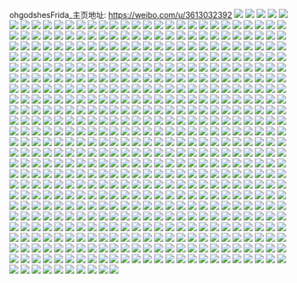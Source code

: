 ohgodshesFrida_主页地址: https://weibo.com/u/3613032392 
![](https://wx4.sinaimg.cn/mw2000/d75a7fc8ly1h9fbev07iuj20u0190wne.jpg) 
![](https://wx4.sinaimg.cn/mw2000/d75a7fc8ly1h9fbf0kpljj20u0190tg6.jpg) 
![](https://wx4.sinaimg.cn/mw2000/d75a7fc8ly1h9fbelgyl8j20u01907is.jpg) 
![](https://wx4.sinaimg.cn/mw2000/d75a7fc8ly1h91jg05t5dj24tc37kkjo.jpg) 
![](https://wx4.sinaimg.cn/mw2000/d75a7fc8ly1h90k01thsoj20u011kadz.jpg) 
![](https://wx4.sinaimg.cn/mw2000/d75a7fc8ly1h90k01ew4rj20u01900xj.jpg) 
![](https://wx4.sinaimg.cn/mw2000/d75a7fc8ly1h90k02nu9fj20u019078f.jpg) 
![](https://wx4.sinaimg.cn/mw2000/d75a7fc8ly1h90k02bcv0j20u011i42l.jpg) 
![](https://wx4.sinaimg.cn/mw2000/d75a7fc8ly1h8urvqryywj20wi1frgqr.jpg) 
![](https://wx4.sinaimg.cn/mw2000/d75a7fc8ly1h8uroebgspj20wi1lsn0o.jpg) 
![](https://wx4.sinaimg.cn/mw2000/d75a7fc8ly1h8urofkt6gj20wi1ycguv.jpg) 
![](https://wx4.sinaimg.cn/mw2000/d75a7fc8ly1h6275mmrvij22vp4bj4qx.jpg) 
![](https://wx4.sinaimg.cn/mw2000/d75a7fc8ly1h6275jiylhj21401e0dmv.jpg) 
![](https://wx4.sinaimg.cn/mw2000/d75a7fc8ly1h6277gb72hj22yo4g04qq.jpg) 
![](https://wx4.sinaimg.cn/mw2000/d75a7fc8ly1h6275jum9ij21401e0ws4.jpg) 
![](https://wx4.sinaimg.cn/mw2000/d75a7fc8ly1h6275ncbrsj21401e04bx.jpg) 
![](https://wx4.sinaimg.cn/mw2000/d75a7fc8ly1h6279vk2z7j22oy41f4qy.jpg) 
![](https://wx4.sinaimg.cn/mw2000/d75a7fc8ly1h626xbzb8uj22c0340kjq.jpg) 
![](https://wx4.sinaimg.cn/mw2000/d75a7fc8ly1h626x6cg2wj22402tc1kz.jpg) 
![](https://wx4.sinaimg.cn/mw2000/d75a7fc8ly1h626xe420mj20zg1bawho.jpg) 
![](https://wx4.sinaimg.cn/mw2000/d75a7fc8ly1h62720h1lhj22c0340u10.jpg) 
![](https://wx4.sinaimg.cn/mw2000/d75a7fc8ly1h6271xt5qcj22dc35s7wj.jpg) 
![](https://wx4.sinaimg.cn/mw2000/d75a7fc8ly1h6272blux4j2140140jyl.jpg) 
![](https://wx4.sinaimg.cn/mw2000/d75a7fc8ly1h625c8ojzcj20uz20an16.jpg) 
![](https://wx4.sinaimg.cn/mw2000/d75a7fc8ly1h625c9m5hbj20wi1ycb0s.jpg) 
![](https://wx4.sinaimg.cn/mw2000/d75a7fc8ly1h3lthhpi8ej20u0190q6s.jpg) 
![](https://wx4.sinaimg.cn/mw2000/d75a7fc8ly1h34rou4wz5j20l30bzju9.jpg) 
![](https://wx4.sinaimg.cn/mw2000/d75a7fc8ly1h3169slvwdj20u00jwgp1.jpg) 
![](https://wx4.sinaimg.cn/mw2000/d75a7fc8ly1h315zhsg5bj20u01hc4cc.jpg) 
![](https://wx4.sinaimg.cn/mw2000/d75a7fc8ly1h3162vrtkyj20u00rj7gt.jpg) 
![](https://wx4.sinaimg.cn/mw2000/d75a7fc8ly1h31626aqm3j20wi1yc1kx.jpg) 
![](https://wx4.sinaimg.cn/mw2000/d75a7fc8ly1h2zun30wpjj20sz0kw793.jpg) 
![](https://wx4.sinaimg.cn/mw2000/d75a7fc8ly1h2z1fbyai6j21o0190n71.jpg) 
![](https://wx4.sinaimg.cn/mw2000/d75a7fc8ly1h2z1fc5pp0j21o0190qcx.jpg) 
![](https://wx4.sinaimg.cn/mw2000/d75a7fc8ly1h2z1fce2hyj21o0190tf4.jpg) 
![](https://wx4.sinaimg.cn/mw2000/d75a7fc8ly1h2z1fckqarj21o0190n3m.jpg) 
![](https://wx4.sinaimg.cn/mw2000/d75a7fc8ly1h2z1fa0n2wj21o0190gs7.jpg) 
![](https://wx4.sinaimg.cn/mw2000/d75a7fc8ly1h2z1fcrh5dj21o01907ay.jpg) 
![](https://wx4.sinaimg.cn/mw2000/d75a7fc8ly1h2z17ep0nkj21o0190jyd.jpg) 
![](https://wx4.sinaimg.cn/mw2000/d75a7fc8ly1h2z17f0fdjj21o0190agp.jpg) 
![](https://wx4.sinaimg.cn/mw2000/d75a7fc8ly1h2z17f7ey1j21o0190wli.jpg) 
![](https://wx4.sinaimg.cn/mw2000/d75a7fc8ly1h2z17fhaffj21o0190grr.jpg) 
![](https://wx4.sinaimg.cn/mw2000/d75a7fc8ly1h2z17fqv23j21o0190jvr.jpg) 
![](https://wx4.sinaimg.cn/mw2000/d75a7fc8ly1h2z17efzy0j21o0190jwx.jpg) 
![](https://wx4.sinaimg.cn/mw2000/d75a7fc8ly1h2z17fylb8j21o0190tf9.jpg) 
![](https://wx4.sinaimg.cn/mw2000/d75a7fc8ly1h2z17g66nwj21o0190wiy.jpg) 
![](https://wx4.sinaimg.cn/mw2000/d75a7fc8ly1h2z17gdb2nj21o0190n42.jpg) 
![](https://wx4.sinaimg.cn/mw2000/d75a7fc8ly1h2z17goalbj21o0190jyp.jpg) 
![](https://wx4.sinaimg.cn/mw2000/d75a7fc8ly1h2z17gz2tzj21o019044s.jpg) 
![](https://wx4.sinaimg.cn/mw2000/d75a7fc8ly1h2z17he2xxj21o0190q8w.jpg) 
![](https://wx4.sinaimg.cn/mw2000/d75a7fc8ly1h2z17hninfj21o0190n3t.jpg) 
![](https://wx4.sinaimg.cn/mw2000/d75a7fc8ly1h2z17hv2krj21o0190qa1.jpg) 
![](https://wx4.sinaimg.cn/mw2000/d75a7fc8ly1h2z17i378aj21o01907bj.jpg) 
![](https://wx4.sinaimg.cn/mw2000/d75a7fc8ly1h2z17iacjvj21o0190q81.jpg) 
![](https://wx4.sinaimg.cn/mw2000/d75a7fc8ly1h2z17ihtqzj21o0190ted.jpg) 
![](https://wx4.sinaimg.cn/mw2000/d75a7fc8ly1h2z18fgg8pj21o0190dk2.jpg) 
![](https://wx4.sinaimg.cn/mw2000/d75a7fc8ly1h2xw3yhgucj21o02jy1ky.jpg) 
![](https://wx4.sinaimg.cn/mw2000/d75a7fc8ly1h0urneukf0j21400u0tds.jpg) 
![](https://wx4.sinaimg.cn/mw2000/d75a7fc8ly1h0pvp9bpqej20u010kdhj.jpg) 
![](https://wx4.sinaimg.cn/mw2000/d75a7fc8ly1h0pvq1mqh3j20ps0psgnl.jpg) 
![](https://wx4.sinaimg.cn/mw2000/d75a7fc8ly1h0owhb5nf8j20go0e3aav.jpg) 
![](https://wx4.sinaimg.cn/mw2000/d75a7fc8ly1h0mm826n2zj20u00u0tk8.jpg) 
![](https://wx4.sinaimg.cn/mw2000/d75a7fc8ly1h0mm82gqdpj20u00u0wiw.jpg) 
![](https://wx4.sinaimg.cn/mw2000/d75a7fc8ly1h0mm82o9i2j20u0140qbo.jpg) 
![](https://wx4.sinaimg.cn/mw2000/d75a7fc8ly1h0mm83b9ffj21400u0wlr.jpg) 
![](https://wx4.sinaimg.cn/mw2000/d75a7fc8ly1h0mm8335h4j20u0140ags.jpg) 
![](https://wx4.sinaimg.cn/mw2000/d75a7fc8ly1h0mm82ut7uj20u0140wls.jpg) 
![](https://wx4.sinaimg.cn/mw2000/d75a7fc8ly1h0mm83hijjj21400u0q94.jpg) 
![](https://wx4.sinaimg.cn/mw2000/d75a7fc8ly1h0mm83r9lrj21400u0aje.jpg) 
![](https://wx4.sinaimg.cn/mw2000/d75a7fc8ly1h0mm841cy8j21400u00z6.jpg) 
![](https://wx4.sinaimg.cn/mw2000/d75a7fc8ly1gzsmztsfvyj20u00u0afm.jpg) 
![](https://wx4.sinaimg.cn/mw2000/d75a7fc8ly1gzsmure4h2j20ku0oedh9.jpg) 
![](https://wx4.sinaimg.cn/mw2000/d75a7fc8ly1gzox0sjpgzj20u0140dn4.jpg) 
![](https://wx4.sinaimg.cn/mw2000/d75a7fc8ly1gzox0ssh1bj21400u0tje.jpg) 
![](https://wx4.sinaimg.cn/mw2000/d75a7fc8ly1gzox0tldkgj21400u0wlf.jpg) 
![](https://wx4.sinaimg.cn/mw2000/d75a7fc8ly1gzox0s7j40j20u014045h.jpg) 
![](https://wx4.sinaimg.cn/mw2000/d75a7fc8ly1gz49uj0derj20u0140qcf.jpg) 
![](https://wx4.sinaimg.cn/mw2000/d75a7fc8ly1gz4amhz1mlj20u0140wqs.jpg) 
![](https://wx4.sinaimg.cn/mw2000/d75a7fc8ly1gz2s4ts948j21sy0u0n2a.jpg) 
![](https://wx4.sinaimg.cn/mw2000/d75a7fc8ly1gz2s4w5zepj21sy0u0wk6.jpg) 
![](https://wx4.sinaimg.cn/mw2000/d75a7fc8ly1gz2s4y5j5hj21sy0u0q69.jpg) 
![](https://wx4.sinaimg.cn/mw2000/d75a7fc8ly1gz2s4zylj7j21sy0u079b.jpg) 
![](https://wx4.sinaimg.cn/mw2000/d75a7fc8ly1gz2s51zj9kj21sy0u042z.jpg) 
![](https://wx4.sinaimg.cn/mw2000/d75a7fc8ly1gz2s4rma6pj21sy0u0tcy.jpg) 
![](https://wx4.sinaimg.cn/mw2000/d75a7fc8ly1gz1r980j41j21sy0u0ahu.jpg) 
![](https://wx4.sinaimg.cn/mw2000/d75a7fc8ly1gz1r99wljvj21sy0u0qbo.jpg) 
![](https://wx4.sinaimg.cn/mw2000/d75a7fc8ly1gz1r9690loj21sy0u045d.jpg) 
![](https://wx4.sinaimg.cn/mw2000/d75a7fc8ly1gyul0po85nj20u00u0tf4.jpg) 
![](https://wx4.sinaimg.cn/mw2000/d75a7fc8ly1gyul0bsqeej20u00u0q8x.jpg) 
![](https://wx4.sinaimg.cn/mw2000/d75a7fc8ly1gythkqa0qej20u00u00x8.jpg) 
![](https://wx4.sinaimg.cn/mw2000/d75a7fc8ly1gythkr6mp1j20lg1240wd.jpg) 
![](https://wx4.sinaimg.cn/mw2000/d75a7fc8ly1gys7ct00zyj21410u0djy.jpg) 
![](https://wx4.sinaimg.cn/mw2000/d75a7fc8ly1gyozit0frwj20u00u042q.jpg) 
![](https://wx4.sinaimg.cn/mw2000/d75a7fc8ly1gyozitc7bij20u00u042h.jpg) 
![](https://wx4.sinaimg.cn/mw2000/d75a7fc8ly1gyjeknkgcyj20hq11277e.jpg) 
![](https://wx4.sinaimg.cn/mw2000/d75a7fc8ly1gyje7tptyej20hl112got.jpg) 
![](https://wx4.sinaimg.cn/mw2000/d75a7fc8ly1gyje80qbr8j20hi112q68.jpg) 
![](https://wx4.sinaimg.cn/mw2000/d75a7fc8ly1gyiy9x5o8yj20u0140gt2.jpg) 
![](https://wx4.sinaimg.cn/mw2000/d75a7fc8ly1gydwuxeozxj20u0140k1z.jpg) 
![](https://wx4.sinaimg.cn/mw2000/d75a7fc8ly1gydwuuk1b7j21400u0wuk.jpg) 
![](https://wx4.sinaimg.cn/mw2000/d75a7fc8ly1gydwwfk3glj21900u0gv6.jpg) 
![](https://wx4.sinaimg.cn/mw2000/d75a7fc8ly1gydwuuuukwj20u00u0qar.jpg) 
![](https://wx4.sinaimg.cn/mw2000/d75a7fc8ly1gydwuva6atj20u00u0akm.jpg) 
![](https://wx4.sinaimg.cn/mw2000/d75a7fc8ly1gydx0bgdjrj20mi0u0q5j.jpg) 
![](https://wx4.sinaimg.cn/mw2000/d75a7fc8ly1gydwux27q2j20u00u0490.jpg) 
![](https://wx4.sinaimg.cn/mw2000/d75a7fc8ly1gydwygiwlcj20u00u0gsf.jpg) 
![](https://wx4.sinaimg.cn/mw2000/d75a7fc8ly1gydwytz35rj20u00u0tfe.jpg) 
![](https://wx4.sinaimg.cn/mw2000/d75a7fc8ly1gydwv0wusaj20u00u0jxe.jpg) 
![](https://wx4.sinaimg.cn/mw2000/d75a7fc8ly1gydwv1gopqj20u00u0jz7.jpg) 
![](https://wx4.sinaimg.cn/mw2000/d75a7fc8ly1gydwuvjyk1j20zk0k0435.jpg) 
![](https://wx4.sinaimg.cn/mw2000/d75a7fc8ly1gydwygua5cj20u00u07d5.jpg) 
![](https://wx4.sinaimg.cn/mw2000/d75a7fc8ly1gx8ztxbzcvj20u0140n38.jpg) 
![](https://wx4.sinaimg.cn/mw2000/d75a7fc8ly1gx8ztxlswyj20u0140q84.jpg) 
![](https://wx4.sinaimg.cn/mw2000/d75a7fc8ly1gx8zu8ef2oj21400u0n3l.jpg) 
![](https://wx4.sinaimg.cn/mw2000/d75a7fc8ly1gx900p1nl5j20ku0grdhr.jpg) 
![](https://wx4.sinaimg.cn/mw2000/d75a7fc8ly1gx0z40rmxkj20u0140112.jpg) 
![](https://wx4.sinaimg.cn/mw2000/d75a7fc8ly1gx0z41puczj21400u0k13.jpg) 
![](https://wx4.sinaimg.cn/mw2000/d75a7fc8ly1gx0z412ilaj20u0140nd7.jpg) 
![](https://wx4.sinaimg.cn/mw2000/d75a7fc8ly1gx0z41yq2lj20u00u00wu.jpg) 
![](https://wx4.sinaimg.cn/mw2000/d75a7fc8ly1gx0z402u06j20u0140gsx.jpg) 
![](https://wx4.sinaimg.cn/mw2000/d75a7fc8ly1gx0z40dl5mj20u01404b5.jpg) 
![](https://wx4.sinaimg.cn/mw2000/d75a7fc8ly1gx0z429hi3j20u00u0qbe.jpg) 
![](https://wx4.sinaimg.cn/mw2000/d75a7fc8ly1gx0z42o2etj20u0140thw.jpg) 
![](https://wx4.sinaimg.cn/mw2000/d75a7fc8ly1gx0z434vqrj20u0140gwa.jpg) 
![](https://wx4.sinaimg.cn/mw2000/d75a7fc8ly1gx0z443sy7j20u00u0gsq.jpg) 
![](https://wx4.sinaimg.cn/mw2000/d75a7fc8ly1gx0z44ebecj20u0140n5g.jpg) 
![](https://wx4.sinaimg.cn/mw2000/d75a7fc8ly1gwjlf7p7cij20u01407ds.jpg) 
![](https://wx4.sinaimg.cn/mw2000/d75a7fc8ly1gwjlf9x58rj20u0140n3r.jpg) 
![](https://wx4.sinaimg.cn/mw2000/d75a7fc8ly1gwjletnmg8j20u0140jy8.jpg) 
![](https://wx4.sinaimg.cn/mw2000/d75a7fc8ly1gwjlh787quj20u0140aho.jpg) 
![](https://wx4.sinaimg.cn/mw2000/d75a7fc8ly1gwjlfbmt5mj20u0140dol.jpg) 
![](https://wx4.sinaimg.cn/mw2000/d75a7fc8ly1gwi8hjzawqj20u00u0jwb.jpg) 
![](https://wx4.sinaimg.cn/mw2000/d75a7fc8ly1gwi8hkmbfkj20u00u0afr.jpg) 
![](https://wx4.sinaimg.cn/mw2000/d75a7fc8ly1gvvdxtzv1fj20u0140n3u.jpg) 
![](https://wx4.sinaimg.cn/mw2000/d75a7fc8ly1gvs11z12loj21400u0n84.jpg) 
![](https://wx4.sinaimg.cn/mw2000/d75a7fc8ly1gvs11y3mrmj21400u0gwp.jpg) 
![](https://wx4.sinaimg.cn/mw2000/003WvUM0ly1gvml077mppj62c0340hdu02.jpg) 
![](https://wx4.sinaimg.cn/mw2000/003WvUM0ly1gvml090g05j62c0340u0y02.jpg) 
![](https://wx4.sinaimg.cn/mw2000/003WvUM0ly1gvml0acor8j62c0340u0x02.jpg) 
![](https://wx4.sinaimg.cn/mw2000/003WvUM0ly1gvl9l4to10j60u01407de02.jpg) 
![](https://wx4.sinaimg.cn/mw2000/003WvUM0ly1gvhfv0yxkvj60u0140dnb02.jpg) 
![](https://wx4.sinaimg.cn/mw2000/d75a7fc8ly1gvhfv1u4udj21400u0ari.jpg) 
![](https://wx4.sinaimg.cn/mw2000/003WvUM0ly1gvhfv2hu2bj60u014047002.jpg) 
![](https://wx4.sinaimg.cn/mw2000/003WvUM0ly1gvhfv3505nj61400u0tir02.jpg) 
![](https://wx4.sinaimg.cn/mw2000/003WvUM0ly1gvhfv0dn93j61400u0tha02.jpg) 
![](https://wx4.sinaimg.cn/mw2000/003WvUM0ly1gvhfv4fzr7j61400u0qb802.jpg) 
![](https://wx4.sinaimg.cn/mw2000/003WvUM0ly1gvhfv57x58j60u0140ap802.jpg) 
![](https://wx4.sinaimg.cn/mw2000/003WvUM0ly1gvhfv5t3vqj60u014048t02.jpg) 
![](https://wx4.sinaimg.cn/mw2000/003WvUM0ly1gvhfv6l0g8j60u0140to902.jpg) 
![](https://wx4.sinaimg.cn/mw2000/003WvUM0ly1gvhfv83lzaj60u0140dx802.jpg) 
![](https://wx4.sinaimg.cn/mw2000/003WvUM0ly1gvcs53yd2hj62c02c0e8102.jpg) 
![](https://wx4.sinaimg.cn/mw2000/003WvUM0ly1gvcs51n0fpj62c02c07wh02.jpg) 
![](https://wx4.sinaimg.cn/mw2000/003WvUM0ly1gvcmrcopqtj62c0340npe02.jpg) 
![](https://wx4.sinaimg.cn/mw2000/003WvUM0ly1gvcmrayrcvj62c02c0x6p02.jpg) 
![](https://wx4.sinaimg.cn/mw2000/003WvUM0ly1gvcmre1h59j62c02c0b2a02.jpg) 
![](https://wx4.sinaimg.cn/mw2000/003WvUM0ly1guzxlq8bm7j60u0140afw02.jpg) 
![](https://wx4.sinaimg.cn/mw2000/003WvUM0ly1guzxlpp5qjj60u0140n4z02.jpg) 
![](https://wx4.sinaimg.cn/mw2000/003WvUM0ly1guzxlqo44rj60u0140aen02.jpg) 
![](https://wx4.sinaimg.cn/mw2000/003WvUM0ly1guzxlsta2pj61400u07av02.jpg) 
![](https://wx4.sinaimg.cn/mw2000/003WvUM0ly1guzxlvyjsnj61400u0dpo02.jpg) 
![](https://wx4.sinaimg.cn/mw2000/003WvUM0ly1guzxlyclvqj60u0140dph02.jpg) 
![](https://wx4.sinaimg.cn/mw2000/003WvUM0ly1guzxm1oi20j60u0140ncv02.jpg) 
![](https://wx4.sinaimg.cn/mw2000/003WvUM0ly1guzxlzr7emj60u0140n7f02.jpg) 
![](https://wx4.sinaimg.cn/mw2000/003WvUM0ly1guzxm36mprj60u00u0ae602.jpg) 
![](https://wx4.sinaimg.cn/mw2000/003WvUM0ly1guzm9ljl8zj63402c0kjm02.jpg) 
![](https://wx4.sinaimg.cn/mw2000/003WvUM0ly1guzm9o9j6yj63402c0npe02.jpg) 
![](https://wx4.sinaimg.cn/mw2000/003WvUM0ly1guzm9q05b7j63402c0npd02.jpg) 
![](https://wx4.sinaimg.cn/mw2000/003WvUM0ly1guzm9s0vtmj62c0340qv502.jpg) 
![](https://wx4.sinaimg.cn/mw2000/003WvUM0ly1guzmbkovkfj63402c0u0x02.jpg) 
![](https://wx4.sinaimg.cn/mw2000/003WvUM0ly1guzmbmu1r2j63402c0qv602.jpg) 
![](https://wx4.sinaimg.cn/mw2000/003WvUM0ly1guzmbop9t2j62c0340x6p02.jpg) 
![](https://wx4.sinaimg.cn/mw2000/003WvUM0ly1guzmbps6jlj63402c0hdt02.jpg) 
![](https://wx4.sinaimg.cn/mw2000/003WvUM0ly1guzmbru078j63402c01ky02.jpg) 
![](https://wx4.sinaimg.cn/mw2000/003WvUM0ly1gux0jlem9kj60u0140tc902.jpg) 
![](https://wx4.sinaimg.cn/mw2000/003WvUM0ly1gux0jl33myj62c0340npe02.jpg) 
![](https://wx4.sinaimg.cn/mw2000/003WvUM0ly1gux0jlp3kbj61400u0jzr02.jpg) 
![](https://wx4.sinaimg.cn/mw2000/003WvUM0ly1gux0jlzjsaj61400u0gsw02.jpg) 
![](https://wx4.sinaimg.cn/mw2000/003WvUM0ly1gux0jmdw48j60cd0a1t9b02.jpg) 
![](https://wx4.sinaimg.cn/mw2000/003WvUM0ly1gux0o37id8j61i61i64qp02.jpg) 
![](https://wx4.sinaimg.cn/mw2000/003WvUM0ly1gux0jm7ljzj61400u040r02.jpg) 
![](https://wx4.sinaimg.cn/mw2000/003WvUM0ly1gux0o3jmbfj61400u0dob02.jpg) 
![](https://wx4.sinaimg.cn/mw2000/003WvUM0ly1gux0o3qwh1j60u00mijwc02.jpg) 
![](https://wx4.sinaimg.cn/mw2000/003WvUM0ly1gux0o42t1zj60ku112jzx02.jpg) 
![](https://wx4.sinaimg.cn/mw2000/003WvUM0ly1gux0o6c59gj62c0340b2e02.jpg) 
![](https://wx4.sinaimg.cn/mw2000/003WvUM0ly1gurr0gvg88j62c02c0npd02.jpg) 
![](https://wx4.sinaimg.cn/mw2000/003WvUM0ly1gurr0flxlpj62c02c0hdt02.jpg) 
![](https://wx4.sinaimg.cn/mw2000/d75a7fc8ly1gue56tgax9j20ku08d0u4.jpg) 
![](https://wx4.sinaimg.cn/mw2000/003WvUM0ly1gu860hc312j62c0340hdu02.jpg) 
![](https://wx4.sinaimg.cn/mw2000/d75a7fc8ly1gu7rapdno4j22c02c0hdt.jpg) 
![](https://wx4.sinaimg.cn/mw2000/d75a7fc8ly1gu7rar0u69j22c02c0b29.jpg) 
![](https://wx4.sinaimg.cn/mw2000/d75a7fc8ly1gu0co8fy6kj22c0340u0x.jpg) 
![](https://wx4.sinaimg.cn/mw2000/d75a7fc8ly1gu0cobgk31j22c0340b2a.jpg) 
![](https://wx4.sinaimg.cn/mw2000/d75a7fc8ly1gu0cocchyfj22c03407wh.jpg) 
![](https://wx4.sinaimg.cn/mw2000/d75a7fc8ly1gu0co79xqpj22c03404qq.jpg) 
![](https://wx4.sinaimg.cn/mw2000/d75a7fc8ly1gtllz9icn1j20ku112gop.jpg) 
![](https://wx4.sinaimg.cn/mw2000/d75a7fc8ly1gtecpzhmdwj22c02c0e81.jpg) 
![](https://wx4.sinaimg.cn/mw2000/d75a7fc8ly1gtcrfffb6dj20u01sxn3j.jpg) 
![](https://wx4.sinaimg.cn/mw2000/d75a7fc8ly1gtcbytr12nj22c0340u0y.jpg) 
![](https://wx4.sinaimg.cn/mw2000/d75a7fc8ly1gs3kownh0xj22c03404qp.jpg) 
![](https://wx4.sinaimg.cn/mw2000/d75a7fc8ly1gs3kos4xwbj22c0340x6q.jpg) 
![](https://wx4.sinaimg.cn/mw2000/d75a7fc8ly1gs3koyk0q1j22c0340kjm.jpg) 
![](https://wx4.sinaimg.cn/mw2000/d75a7fc8ly1grdakz3b11j20ku1127wi.jpg) 
![](https://wx4.sinaimg.cn/mw2000/d75a7fc8ly1grdakzra2jj20u0140wj2.jpg) 
![](https://wx4.sinaimg.cn/mw2000/d75a7fc8ly1gqlktnjvbaj22c0340qv6.jpg) 
![](https://wx4.sinaimg.cn/mw2000/d75a7fc8ly1gqlkty03f5j22c0340x6p.jpg) 
![](https://wx4.sinaimg.cn/mw2000/d75a7fc8ly1gpn76lcid3j21o0280kjl.jpg) 
![](https://wx4.sinaimg.cn/mw2000/d75a7fc8ly1gpn76mjb25j22c0340b2a.jpg) 
![](https://wx4.sinaimg.cn/mw2000/d75a7fc8ly1gpn76o6ze5j22c03404qq.jpg) 
![](https://wx4.sinaimg.cn/mw2000/d75a7fc8ly1gpn76q8qn1j23402c0npd.jpg) 
![](https://wx4.sinaimg.cn/mw2000/d75a7fc8ly1gpn76s54d0j22c0340e81.jpg) 
![](https://wx4.sinaimg.cn/mw2000/d75a7fc8ly1gpn76k0hdoj22c0340kjl.jpg) 
![](https://wx4.sinaimg.cn/mw2000/d75a7fc8ly1gpn76v2tygj22c0340hdt.jpg) 
![](https://wx4.sinaimg.cn/mw2000/d75a7fc8ly1gpn76wsqp7j21o0280hbf.jpg) 
![](https://wx4.sinaimg.cn/mw2000/d75a7fc8ly1gpn6iic7gkj22c02c0kjl.jpg) 
![](https://wx4.sinaimg.cn/mw2000/d75a7fc8ly1gpn6u2t8huj22io1f0non.jpg) 
![](https://wx4.sinaimg.cn/mw2000/d75a7fc8ly1go3ksco6byj22c0340u0y.jpg) 
![](https://wx4.sinaimg.cn/mw2000/d75a7fc8ly1go3ksevrynj22c0340kjm.jpg) 
![](https://wx4.sinaimg.cn/mw2000/d75a7fc8ly1go3ksgcpmvj22c0340kjm.jpg) 
![](https://wx4.sinaimg.cn/mw2000/d75a7fc8ly1go3ks97vl5j22c02c015o.jpg) 
![](https://wx4.sinaimg.cn/mw2000/d75a7fc8ly1go3ks7hbqaj22c02c04pb.jpg) 
![](https://wx4.sinaimg.cn/mw2000/d75a7fc8ly1go3ks69gdqj21o02801kx.jpg) 
![](https://wx4.sinaimg.cn/mw2000/d75a7fc8ly1go3kshdishj23402c0wt0.jpg) 
![](https://wx4.sinaimg.cn/mw2000/d75a7fc8ly1go3ksjhyjhj23402c01ht.jpg) 
![](https://wx4.sinaimg.cn/mw2000/d75a7fc8ly1go3ksirxn2j22c0340qv5.jpg) 
![](https://wx4.sinaimg.cn/mw2000/d75a7fc8ly1go3kt5hoq5j20ku0oe0uz.jpg) 
![](https://wx4.sinaimg.cn/mw2000/d75a7fc8ly1go3kt3kploj20wq0wqguz.jpg) 
![](https://wx4.sinaimg.cn/mw2000/d75a7fc8ly1gn3qujrrhnj22c03404qq.jpg) 
![](https://wx4.sinaimg.cn/mw2000/d75a7fc8ly1gmxxqve0wuj22c02c0hcg.jpg) 
![](https://wx4.sinaimg.cn/mw2000/d75a7fc8ly1gmxxppk3dtj20u00z7e81.jpg) 
![](https://wx4.sinaimg.cn/mw2000/d75a7fc8ly1gmxxpi624ij22c02c04qp.jpg) 
![](https://wx4.sinaimg.cn/mw2000/d75a7fc8ly1gmxxpffolej22c0340qv5.jpg) 
![](https://wx4.sinaimg.cn/mw2000/d75a7fc8ly1gmxxq469lgj22c02c0qos.jpg) 
![](https://wx4.sinaimg.cn/mw2000/d75a7fc8ly1gmxxpj3ybrj23402c07wh.jpg) 
![](https://wx4.sinaimg.cn/mw2000/d75a7fc8ly1gltbhdst03j20ku1120vo.jpg) 
![](https://wx4.sinaimg.cn/mw2000/d75a7fc8ly1gltbhd46dlj20u00u0jvf.jpg) 
![](https://wx4.sinaimg.cn/mw2000/d75a7fc8ly1glnomqb1w7j20u0140dnj.jpg) 
![](https://wx4.sinaimg.cn/mw2000/d75a7fc8ly1glnole7hxpj20u00u07eq.jpg) 
![](https://wx4.sinaimg.cn/mw2000/d75a7fc8ly1glmgvlxuznj20u00u0gtq.jpg) 
![](https://wx4.sinaimg.cn/mw2000/d75a7fc8ly1glmgvn2zpdj20u0140n7z.jpg) 
![](https://wx4.sinaimg.cn/mw2000/d75a7fc8ly1glmgvkmvr6j20u00u0tip.jpg) 
![](https://wx4.sinaimg.cn/mw2000/d75a7fc8ly1glmgxpeqncj20u00u0jxl.jpg) 
![](https://wx4.sinaimg.cn/mw2000/d75a7fc8ly1glmgutmfjij20u0140n3a.jpg) 
![](https://wx4.sinaimg.cn/mw2000/d75a7fc8ly1glmgvoc0n5j20u00u00zk.jpg) 
![](https://wx4.sinaimg.cn/mw2000/d75a7fc8ly1glkp79phrxj20u00u0mz5.jpg) 
![](https://wx4.sinaimg.cn/mw2000/d75a7fc8ly1glkp7aac84j20u014046z.jpg) 
![](https://wx4.sinaimg.cn/mw2000/d75a7fc8ly1glfqieq1s1j20v40pmaek.jpg) 
![](https://wx4.sinaimg.cn/mw2000/d75a7fc8ly1glfqhhw8kcj20u0140dkq.jpg) 
![](https://wx4.sinaimg.cn/mw2000/d75a7fc8ly1glfqh6cgbrj21400u0gsg.jpg) 
![](https://wx4.sinaimg.cn/mw2000/d75a7fc8ly1glfqhh12wyj21fk0t0n3j.jpg) 
![](https://wx4.sinaimg.cn/mw2000/d75a7fc8ly1gkivzj6v9ij20ku112n8a.jpg) 
![](https://wx4.sinaimg.cn/mw2000/d75a7fc8ly1gjbahliem3j20u0140qfa.jpg) 
![](https://wx4.sinaimg.cn/mw2000/d75a7fc8ly1gjbahjkctfj20u0140gw8.jpg) 
![](https://wx4.sinaimg.cn/mw2000/d75a7fc8ly1gjbaj0zkbtj20ty13ytj2.jpg) 
![](https://wx4.sinaimg.cn/mw2000/d75a7fc8ly1gj4f84npbsj20ku0cidhp.jpg) 
![](https://wx4.sinaimg.cn/mw2000/d75a7fc8ly1gizo3lnqcuj20u00u0aht.jpg) 
![](https://wx4.sinaimg.cn/mw2000/d75a7fc8ly1gip3on1epuj20u0140dnd.jpg) 
![](https://wx4.sinaimg.cn/mw2000/d75a7fc8ly1gip3oompj0j20u00u0gt5.jpg) 
![](https://wx4.sinaimg.cn/mw2000/d75a7fc8ly1gip3oloarzj20u01407cq.jpg) 
![](https://wx4.sinaimg.cn/mw2000/d75a7fc8ly1gip3oq7lq1j20u0140n61.jpg) 
![](https://wx4.sinaimg.cn/mw2000/d75a7fc8ly1gip3p542i5j20u00u0dme.jpg) 
![](https://wx4.sinaimg.cn/mw2000/d75a7fc8ly1gip3p4q3xmj20u0140gx6.jpg) 
![](https://wx4.sinaimg.cn/mw2000/d75a7fc8ly1gi5ab08ezfj20u0140gtq.jpg) 
![](https://wx4.sinaimg.cn/mw2000/d75a7fc8ly1gi5ab13w78j20u0140k4u.jpg) 
![](https://wx4.sinaimg.cn/mw2000/d75a7fc8ly1gi5aazi4vhj20u0140k4a.jpg) 
![](https://wx4.sinaimg.cn/mw2000/d75a7fc8ly1gi5ab1nfqvj21400u079b.jpg) 
![](https://wx4.sinaimg.cn/mw2000/d75a7fc8ly1gi4na1x2crj22c02c07wh.jpg) 
![](https://wx4.sinaimg.cn/mw2000/d75a7fc8ly1gi4h29qmrzj22c02c04pz.jpg) 
![](https://wx4.sinaimg.cn/mw2000/d75a7fc8ly1gi4h2cfpy5j22c0340b2a.jpg) 
![](https://wx4.sinaimg.cn/mw2000/d75a7fc8ly1gi4h27fpx8j22c02c01kx.jpg) 
![](https://wx4.sinaimg.cn/mw2000/d75a7fc8ly1gi4h2dv4h4j22c02c01kx.jpg) 
![](https://wx4.sinaimg.cn/mw2000/d75a7fc8ly1gi31c3i5nfj22c02c0h1r.jpg) 
![](https://wx4.sinaimg.cn/mw2000/d75a7fc8ly1gi31c4qs4hj22c03407wi.jpg) 
![](https://wx4.sinaimg.cn/mw2000/d75a7fc8ly1gi31c707mxj22c03407wi.jpg) 
![](https://wx4.sinaimg.cn/mw2000/d75a7fc8ly1gi31c8kb5oj23402c0u0y.jpg) 
![](https://wx4.sinaimg.cn/mw2000/d75a7fc8ly1gi31cbqgrpj22c0340npd.jpg) 
![](https://wx4.sinaimg.cn/mw2000/d75a7fc8ly1gi31ccv5tij22c03404qp.jpg) 
![](https://wx4.sinaimg.cn/mw2000/d75a7fc8ly1gi31cw0ya4j23402c0e81.jpg) 
![](https://wx4.sinaimg.cn/mw2000/d75a7fc8ly1gi31cud9wgj22c02c0tlm.jpg) 
![](https://wx4.sinaimg.cn/mw2000/d75a7fc8ly1gi31czrmlgj22c0340b2b.jpg) 
![](https://wx4.sinaimg.cn/mw2000/d75a7fc8ly1gi264gcpooj22c0340u0y.jpg) 
![](https://wx4.sinaimg.cn/mw2000/d75a7fc8ly1gi264hg6c0j23402c0qv5.jpg) 
![](https://wx4.sinaimg.cn/mw2000/d75a7fc8ly1gi264kjhhvj22c02c0e81.jpg) 
![](https://wx4.sinaimg.cn/mw2000/d75a7fc8ly1gi264ltn1xj22c02c0ds1.jpg) 
![](https://wx4.sinaimg.cn/mw2000/d75a7fc8ly1gi264fen6tj22c02c01kx.jpg) 
![](https://wx4.sinaimg.cn/mw2000/d75a7fc8ly1gi264mzcs9j23402c04qq.jpg) 
![](https://wx4.sinaimg.cn/mw2000/d75a7fc8ly1gi264o8zd4j23402c04qp.jpg) 
![](https://wx4.sinaimg.cn/mw2000/d75a7fc8ly1gi264qafbxj23402c0qv5.jpg) 
![](https://wx4.sinaimg.cn/mw2000/d75a7fc8ly1gi264s5tvpj23402c0hdt.jpg) 
![](https://wx4.sinaimg.cn/mw2000/d75a7fc8ly1ghh48wr8roj20u01407bq.jpg) 
![](https://wx4.sinaimg.cn/mw2000/d75a7fc8ly1ghh48xb12vj21400u0qed.jpg) 
![](https://wx4.sinaimg.cn/mw2000/d75a7fc8ly1ghh48w3krlj20u00u011x.jpg) 
![](https://wx4.sinaimg.cn/mw2000/d75a7fc8ly1ghh48xqp4xj20u00u0tfy.jpg) 
![](https://wx4.sinaimg.cn/mw2000/d75a7fc8ly1ghh48yayclj21400u046b.jpg) 
![](https://wx4.sinaimg.cn/mw2000/d75a7fc8ly1ghh48yxmzmj21400u07gc.jpg) 
![](https://wx4.sinaimg.cn/mw2000/d75a7fc8ly1ghg2mfv507j20u00u0af2.jpg) 
![](https://wx4.sinaimg.cn/mw2000/d75a7fc8ly1ghg2mfjeaij20u00u079s.jpg) 
![](https://wx4.sinaimg.cn/mw2000/d75a7fc8ly1ghg2mf1sp4j20u00u0grn.jpg) 
![](https://wx4.sinaimg.cn/mw2000/d75a7fc8ly1ggspm27ptyj20u0140dip.jpg) 
![](https://wx4.sinaimg.cn/mw2000/d75a7fc8ly1ggspm3a0hrj20u0140wkp.jpg) 
![](https://wx4.sinaimg.cn/mw2000/d75a7fc8ly1ggspm3kr3jj20u0140afa.jpg) 
![](https://wx4.sinaimg.cn/mw2000/d75a7fc8ly1ggspm2pukqj20u0140gqp.jpg) 
![](https://wx4.sinaimg.cn/mw2000/d75a7fc8ly1ggsn5fju3oj20ku112amb.jpg) 
![](https://wx4.sinaimg.cn/mw2000/d75a7fc8ly1ggsn5l76kmj20ku112x2g.jpg) 
![](https://wx4.sinaimg.cn/mw2000/d75a7fc8ly1ggnaspg7omj21900u0k15.jpg) 
![](https://wx4.sinaimg.cn/mw2000/d75a7fc8ly1ggl67vnu74j20u00u0787.jpg) 
![](https://wx4.sinaimg.cn/mw2000/d75a7fc8ly1ggl67wnlmyj20ho08zwfb.jpg) 
![](https://wx4.sinaimg.cn/mw2000/d75a7fc8ly1ggl67w2ty7j20u00u0thr.jpg) 
![](https://wx4.sinaimg.cn/mw2000/d75a7fc8ly1ggl67xbcaxj20or180thx.jpg) 
![](https://wx4.sinaimg.cn/mw2000/d75a7fc8ly1ggl67wulfcj20u00u0jwd.jpg) 
![](https://wx4.sinaimg.cn/mw2000/d75a7fc8ly1ggl686klnlj20be0bewfh.jpg) 
![](https://wx4.sinaimg.cn/mw2000/d75a7fc8ly1gginbbmz4hj20u00u0n2t.jpg) 
![](https://wx4.sinaimg.cn/mw2000/d75a7fc8ly1gginbcip37j20u00u0jxh.jpg) 
![](https://wx4.sinaimg.cn/mw2000/d75a7fc8ly1gginbctx9kj20u00u0797.jpg) 
![](https://wx4.sinaimg.cn/mw2000/d75a7fc8ly1gginbdlgl1j20u00u0te5.jpg) 
![](https://wx4.sinaimg.cn/mw2000/d75a7fc8ly1gginbdayhcj21400u0k1p.jpg) 
![](https://wx4.sinaimg.cn/mw2000/d75a7fc8ly1gginbb9u9bj20u00u0dla.jpg) 
![](https://wx4.sinaimg.cn/mw2000/d75a7fc8ly1gginbe0lr1j20u0140n43.jpg) 
![](https://wx4.sinaimg.cn/mw2000/d75a7fc8ly1gginc3jrsdj20u0140qcs.jpg) 
![](https://wx4.sinaimg.cn/mw2000/d75a7fc8ly1ggg0blpbduj20u01hcals.jpg) 
![](https://wx4.sinaimg.cn/mw2000/d75a7fc8ly1ggg0blwk1aj20g9078mxg.jpg) 
![](https://wx4.sinaimg.cn/mw2000/d75a7fc8ly1ggf6qhln4wj20f10f140a.jpg) 
![](https://wx4.sinaimg.cn/mw2000/d75a7fc8ly1ggf6qhublvj20u00u0q9r.jpg) 
![](https://wx4.sinaimg.cn/mw2000/d75a7fc8ly1ggf6qhda8sj20u00u0q9g.jpg) 
![](https://wx4.sinaimg.cn/mw2000/d75a7fc8ly1ggf6qr0eczj21400u0alr.jpg) 
![](https://wx4.sinaimg.cn/mw2000/d75a7fc8ly1ggf6qiigexj20u00u0n5p.jpg) 
![](https://wx4.sinaimg.cn/mw2000/d75a7fc8ly1ggf6qiu6vmj20u00u0age.jpg) 
![](https://wx4.sinaimg.cn/mw2000/d75a7fc8ly1gfpsx8obt7j21400u04fx.jpg) 
![](https://wx4.sinaimg.cn/mw2000/d75a7fc8ly1gfpsx8zenoj20u0140tmz.jpg) 
![](https://wx4.sinaimg.cn/mw2000/d75a7fc8ly1gfpsx9agyoj20u00u0gsn.jpg) 
![](https://wx4.sinaimg.cn/mw2000/d75a7fc8ly1gfpsx9jktcj20u014048y.jpg) 
![](https://wx4.sinaimg.cn/mw2000/d75a7fc8ly1gfpsx9xc6lj20u0140tks.jpg) 
![](https://wx4.sinaimg.cn/mw2000/d75a7fc8ly1gfpsxa8qt8j20u0140k2u.jpg) 
![](https://wx4.sinaimg.cn/mw2000/d75a7fc8ly1gfpsx88lz4j20u00u0k46.jpg) 
![](https://wx4.sinaimg.cn/mw2000/d75a7fc8ly1gfpsxaq57cj20u00u00zm.jpg) 
![](https://wx4.sinaimg.cn/mw2000/d75a7fc8ly1gfpsybd13lj20u0140ti5.jpg) 
![](https://wx4.sinaimg.cn/mw2000/d75a7fc8ly1gfmfo7ot62j20u01907pr.jpg) 
![](https://wx4.sinaimg.cn/mw2000/d75a7fc8ly1gfl1mi2lbkj20ku112wj2.jpg) 
![](https://wx4.sinaimg.cn/mw2000/d75a7fc8ly1gfk1euf206j20cc028t8q.jpg) 
![](https://wx4.sinaimg.cn/mw2000/d75a7fc8ly1gfjz1pzmx8j20u00u0jxx.jpg) 
![](https://wx4.sinaimg.cn/mw2000/d75a7fc8ly1gfjz1qrgoij20u00u00zi.jpg) 
![](https://wx4.sinaimg.cn/mw2000/d75a7fc8ly1gfjz1rmflsj20u00u07as.jpg) 
![](https://wx4.sinaimg.cn/mw2000/d75a7fc8ly1gfjz1sn3xfj20u00u07ar.jpg) 
![](https://wx4.sinaimg.cn/mw2000/d75a7fc8ly1gfjz1tuzdtj20u00u0k0c.jpg) 
![](https://wx4.sinaimg.cn/mw2000/d75a7fc8ly1gf8ljtuv2ej20u0140tz4.jpg) 
![](https://wx4.sinaimg.cn/mw2000/d75a7fc8ly1geva6sl9uzj20ku0f0wff.jpg) 
![](https://wx4.sinaimg.cn/mw2000/d75a7fc8ly1geva6x2g0hj22c02c0kjl.jpg) 
![](https://wx4.sinaimg.cn/mw2000/d75a7fc8gy1geubtv3tk3j22c0340hdu.jpg) 
![](https://wx4.sinaimg.cn/mw2000/d75a7fc8gy1ges7nmhanaj22c0340e82.jpg) 
![](https://wx4.sinaimg.cn/mw2000/d75a7fc8gy1ges7o1hsfcj20ku112k3u.jpg) 
![](https://wx4.sinaimg.cn/mw2000/d75a7fc8gy1ges7nr5dnoj22c02c04qq.jpg) 
![](https://wx4.sinaimg.cn/mw2000/d75a7fc8gy1ges7ntcy74j22c02c0txm.jpg) 
![](https://wx4.sinaimg.cn/mw2000/d75a7fc8gy1ges7nxsjm1j22c0340kjm.jpg) 
![](https://wx4.sinaimg.cn/mw2000/d75a7fc8gy1ges7o0abcbj22c02c07wh.jpg) 
![](https://wx4.sinaimg.cn/mw2000/d75a7fc8gy1gepu3bwhg7j23402c0u0y.jpg) 
![](https://wx4.sinaimg.cn/mw2000/d75a7fc8gy1gepu3embyhj22c0340hdt.jpg) 
![](https://wx4.sinaimg.cn/mw2000/d75a7fc8gy1gepu3nitepj22c0340npe.jpg) 
![](https://wx4.sinaimg.cn/mw2000/d75a7fc8gy1gepu6igbamj22c02c0kjl.jpg) 
![](https://wx4.sinaimg.cn/mw2000/d75a7fc8gy1gepudxyncej21400u01kx.jpg) 
![](https://wx4.sinaimg.cn/mw2000/d75a7fc8gy1gepu6jjk44j2182182gxw.jpg) 
![](https://wx4.sinaimg.cn/mw2000/d75a7fc8gy1gepu8bcm80j20ku0kyjz8.jpg) 
![](https://wx4.sinaimg.cn/mw2000/d75a7fc8gy1gepue7yehnj20ku112b29.jpg) 
![](https://wx4.sinaimg.cn/mw2000/d75a7fc8gy1gepugy3ij0j21400u0kh6.jpg) 
![](https://wx4.sinaimg.cn/mw2000/d75a7fc8gy1gegq6zhq7tj22yo1o0kgq.jpg) 
![](https://wx4.sinaimg.cn/mw2000/d75a7fc8gy1gegq73vrgoj22c02c0ap4.jpg) 
![](https://wx4.sinaimg.cn/mw2000/d75a7fc8gy1gegq72liyvj22yo1o0hdt.jpg) 
![](https://wx4.sinaimg.cn/mw2000/d75a7fc8gy1gegq78msrzj23402c0qv5.jpg) 
![](https://wx4.sinaimg.cn/mw2000/d75a7fc8gy1gegq7jp2enj24672s9kjo.jpg) 
![](https://wx4.sinaimg.cn/mw2000/d75a7fc8gy1gegq7bmoc0j23402c07wh.jpg) 
![](https://wx4.sinaimg.cn/mw2000/d75a7fc8gy1ge26p9zb40j22c03401ky.jpg) 
![](https://wx4.sinaimg.cn/mw2000/d75a7fc8gy1ge26pqyduij22c02c0qpc.jpg) 
![](https://wx4.sinaimg.cn/mw2000/d75a7fc8gy1gdurrl7v6rj20vf0vfn7j.jpg) 
![](https://wx4.sinaimg.cn/mw2000/d75a7fc8gy1gdn7uunnfpj22c0340hdu.jpg) 
![](https://wx4.sinaimg.cn/mw2000/d75a7fc8gy1gdn7uzelznj22c0340kjn.jpg) 
![](https://wx4.sinaimg.cn/mw2000/d75a7fc8gy1gdkgibirebj22c02c0hdt.jpg) 
![](https://wx4.sinaimg.cn/mw2000/d75a7fc8gy1gdkgiggb9rj22c02c01kx.jpg) 
![](https://wx4.sinaimg.cn/mw2000/d75a7fc8gy1gdi3rj8rq8j22c02c0npd.jpg) 
![](https://wx4.sinaimg.cn/mw2000/d75a7fc8gy1gdi3gc1yypj20f50f5410.jpg) 
![](https://wx4.sinaimg.cn/mw2000/d75a7fc8gy1gdi3s7m8ooj22c03401kz.jpg) 
![](https://wx4.sinaimg.cn/mw2000/d75a7fc8gy1gdi3qt3tvzj22c02c01jr.jpg) 
![](https://wx4.sinaimg.cn/mw2000/d75a7fc8gy1gdi3siw7n8j22c02c0qv5.jpg) 
![](https://wx4.sinaimg.cn/mw2000/d75a7fc8gy1gdi3sr2wtej22c02c0b23.jpg) 
![](https://wx4.sinaimg.cn/mw2000/d75a7fc8gy1gd6q37g2qmj22c02c0qv5.jpg) 
![](https://wx4.sinaimg.cn/mw2000/d75a7fc8gy1gd6q3uzgy7j22c0340kjm.jpg) 
![](https://wx4.sinaimg.cn/mw2000/d75a7fc8gy1gd6q58drvtj22c0340x6p.jpg) 
![](https://wx4.sinaimg.cn/mw2000/d75a7fc8gy1gd6q5cxnc6j22c03404qq.jpg) 
![](https://wx4.sinaimg.cn/mw2000/d75a7fc8gy1gd6q5gqe05j22c0340x6q.jpg) 
![](https://wx4.sinaimg.cn/mw2000/d75a7fc8gy1gd6q76hzd9j20jg0jgmyy.jpg) 
![](https://wx4.sinaimg.cn/mw2000/d75a7fc8gy1gd65c11w56j22c02c0hdt.jpg) 
![](https://wx4.sinaimg.cn/mw2000/d75a7fc8gy1gd62hqbuhwj20hs0nqq6p.jpg) 
![](https://wx4.sinaimg.cn/mw2000/d75a7fc8gy1gd62hrt8haj20hs0nqq5q.jpg) 
![](https://wx4.sinaimg.cn/mw2000/d75a7fc8gy1gd62htex12j20hs0nq45h.jpg) 
![](https://wx4.sinaimg.cn/mw2000/d75a7fc8gy1gd62hxd2ikj21bc0zk4qp.jpg) 
![](https://wx4.sinaimg.cn/mw2000/d75a7fc8gy1gd5a2z0vpoj22c03401ky.jpg) 
![](https://wx4.sinaimg.cn/mw2000/d75a7fc8gy1gd5a3577wrj22c02c0x6q.jpg) 
![](https://wx4.sinaimg.cn/mw2000/d75a7fc8gy1gbxsznh9f8j2227227u0x.jpg) 
![](https://wx4.sinaimg.cn/mw2000/d75a7fc8gy1gbxsq5cu09j22c0340b2a.jpg) 
![](https://wx4.sinaimg.cn/mw2000/d75a7fc8gy1gbxry9rkzlj22301k7186.jpg) 
![](https://wx4.sinaimg.cn/mw2000/d75a7fc8gy1gbpmh9xxaoj22c02c0kh2.jpg) 
![](https://wx4.sinaimg.cn/mw2000/d75a7fc8gy1gbpmh7sgipj20tu0tuh5l.jpg) 
![](https://wx4.sinaimg.cn/mw2000/d75a7fc8gy1gbpmhjpf4uj22c0340qv5.jpg) 
![](https://wx4.sinaimg.cn/mw2000/d75a7fc8gy1gbojr6q8rcj22c02c0e81.jpg) 
![](https://wx4.sinaimg.cn/mw2000/d75a7fc8gy1gbojrkt0poj22c02c04jh.jpg) 
![](https://wx4.sinaimg.cn/mw2000/d75a7fc8gy1gbojroakltj22c0340kjl.jpg) 
![](https://wx4.sinaimg.cn/mw2000/d75a7fc8gy1gbojrt7v5vj22c02c0u0x.jpg) 
![](https://wx4.sinaimg.cn/mw2000/d75a7fc8gy1gbn65jzgijj20u0140b29.jpg) 
![](https://wx4.sinaimg.cn/mw2000/d75a7fc8gy1gbn65uuimbj22c02c04qp.jpg) 
![](https://wx4.sinaimg.cn/mw2000/d75a7fc8gy1gbn65s6cffj20ku112kjn.jpg) 
![](https://wx4.sinaimg.cn/mw2000/d75a7fc8gy1gbgii73vzmj20u00u0wp2.jpg) 
![](https://wx4.sinaimg.cn/mw2000/d75a7fc8gy1gbgii0dggqj20u00u0tmr.jpg) 
![](https://wx4.sinaimg.cn/mw2000/d75a7fc8gy1gbgiieu9m0j20u00u0zwv.jpg) 
![](https://wx4.sinaimg.cn/mw2000/d75a7fc8gy1gbgiinfc3hj20u0140nb2.jpg) 
![](https://wx4.sinaimg.cn/mw2000/d75a7fc8gy1gbgij2qjh9j20u00u0ai9.jpg) 
![](https://wx4.sinaimg.cn/mw2000/d75a7fc8gy1gbgiiwn1fxj20u0140dtu.jpg) 
![](https://wx4.sinaimg.cn/mw2000/d75a7fc8gy1gbgija766ej20u0140ao3.jpg) 
![](https://wx4.sinaimg.cn/mw2000/d75a7fc8gy1gbgijl96urj20u0140aog.jpg) 
![](https://wx4.sinaimg.cn/mw2000/d75a7fc8gy1gbgijurmywj20u00u0qfi.jpg) 
![](https://wx4.sinaimg.cn/mw2000/d75a7fc8gy1gbakdkixw2j22c02c07wh.jpg) 
![](https://wx4.sinaimg.cn/mw2000/d75a7fc8gy1gbakdoznafj23402c0kjm.jpg) 
![](https://wx4.sinaimg.cn/mw2000/d75a7fc8gy1gbakd8psqlj22c0340e82.jpg) 
![](https://wx4.sinaimg.cn/mw2000/d75a7fc8gy1gbakdfnyb2j22c02c0kjl.jpg) 
![](https://wx4.sinaimg.cn/mw2000/d75a7fc8gy1gb8867m492j22c02c0u0x.jpg) 
![](https://wx4.sinaimg.cn/mw2000/d75a7fc8gy1gb886e9pehj22c0340kjn.jpg) 
![](https://wx4.sinaimg.cn/mw2000/d75a7fc8gy1gb886ij7yyj22c02c04qp.jpg) 
![](https://wx4.sinaimg.cn/mw2000/d75a7fc8gy1gb3uyffpztj22c02c01ko.jpg) 
![](https://wx4.sinaimg.cn/mw2000/d75a7fc8gy1gb3uyiyfoyj20p50p5q7w.jpg) 
![](https://wx4.sinaimg.cn/mw2000/d75a7fc8gy1gahyjs6w7tj20u00u07ac.jpg) 
![](https://wx4.sinaimg.cn/mw2000/d75a7fc8gy1gahyjqspzkj21400u0qb3.jpg) 
![](https://wx4.sinaimg.cn/mw2000/d75a7fc8gy1gahyjtn0o3j21400u07dd.jpg) 
![](https://wx4.sinaimg.cn/mw2000/d75a7fc8gy1gagqa5rkirj21420u1te9.jpg) 
![](https://wx4.sinaimg.cn/mw2000/d75a7fc8gy1gagqc6v9exj20u00u07cv.jpg) 
![](https://wx4.sinaimg.cn/mw2000/d75a7fc8gy1gagqcas42tj20u00u0wkg.jpg) 
![](https://wx4.sinaimg.cn/mw2000/d75a7fc8gy1gagqcdquxyj20u00u0gv5.jpg) 
![](https://wx4.sinaimg.cn/mw2000/d75a7fc8gy1gagqcc2863j20u00u0aeg.jpg) 
![](https://wx4.sinaimg.cn/mw2000/d75a7fc8gy1gagqcex6rmj20u00u0div.jpg) 
![](https://wx4.sinaimg.cn/mw2000/d75a7fc8gy1gagqc8pawdj21410u0q8l.jpg) 
![](https://wx4.sinaimg.cn/mw2000/d75a7fc8gy1gagqm5x1gnj21hg0u0k78.jpg) 
![](https://wx4.sinaimg.cn/mw2000/d75a7fc8gy1gagqmkphooj20u0140n6n.jpg) 
![](https://wx4.sinaimg.cn/mw2000/d75a7fc8gy1gafhsnur7ij21uo18gquc.jpg) 
![](https://wx4.sinaimg.cn/mw2000/d75a7fc8gy1gafht1rxunj24mo2lkx6v.jpg) 
![](https://wx4.sinaimg.cn/mw2000/d75a7fc8gy1gafhskz2wmj21uo18g7wh.jpg) 
![](https://wx4.sinaimg.cn/mw2000/d75a7fc8gy1gafhnblanrj23401qvu0x.jpg) 
![](https://wx4.sinaimg.cn/mw2000/d75a7fc8gy1gafhn5y6phj23401qvu0x.jpg) 
![](https://wx4.sinaimg.cn/mw2000/d75a7fc8gy1gadalghz37j20u00u0jxc.jpg) 
![](https://wx4.sinaimg.cn/mw2000/d75a7fc8gy1gadalnv4mtj22c02c07kw.jpg) 
![](https://wx4.sinaimg.cn/mw2000/d75a7fc8gy1gadalta876j23402c0hdt.jpg) 
![](https://wx4.sinaimg.cn/mw2000/d75a7fc8gy1gadam0jgvnj22c02c0e81.jpg) 
![](https://wx4.sinaimg.cn/mw2000/d75a7fc8gy1gac6bl543kj23402c01kx.jpg) 
![](https://wx4.sinaimg.cn/mw2000/d75a7fc8gy1ga2gvcynzwj22c0340qv5.jpg) 
![](https://wx4.sinaimg.cn/mw2000/d75a7fc8gy1ga2gvon39nj24mo334u13.jpg) 
![](https://wx4.sinaimg.cn/mw2000/d75a7fc8gy1ga2gvfl77tj20yi0j4n4t.jpg) 
![](https://wx4.sinaimg.cn/mw2000/d75a7fc8gy1ga2gv8b8fmj24mo334u12.jpg) 
![](https://wx4.sinaimg.cn/mw2000/d75a7fc8gy1ga1j388xqkj20yi1pc7hh.jpg) 
![](https://wx4.sinaimg.cn/mw2000/d75a7fc8gy1ga1h9hckc3j22c02c0dxe.jpg) 
![](https://wx4.sinaimg.cn/mw2000/d75a7fc8gy1ga1h9q439pj23402c01kx.jpg) 
![](https://wx4.sinaimg.cn/mw2000/d75a7fc8gy1ga1h9n0kjzj22c02c04qp.jpg) 
![](https://wx4.sinaimg.cn/mw2000/d75a7fc8gy1ga1h9slkdnj22c02c0and.jpg) 
![](https://wx4.sinaimg.cn/mw2000/d75a7fc8gy1ga1h9dzq5wj22c02c0qin.jpg) 
![](https://wx4.sinaimg.cn/mw2000/d75a7fc8gy1ga1h9ul6oij22c02c0nfe.jpg) 
![](https://wx4.sinaimg.cn/mw2000/d75a7fc8gy1ga1h9wvkt8j22c03407wh.jpg) 
![](https://wx4.sinaimg.cn/mw2000/d75a7fc8gy1ga0b2zxrypj22c0340kjl.jpg) 
![](https://wx4.sinaimg.cn/mw2000/d75a7fc8gy1g9zz19qawbj20u00u0k0e.jpg) 
![](https://wx4.sinaimg.cn/mw2000/d75a7fc8gy1g9zz1d3x2bj21400u00yr.jpg) 
![](https://wx4.sinaimg.cn/mw2000/d75a7fc8gy1g9zz1fr6e2j21400u048h.jpg) 
![](https://wx4.sinaimg.cn/mw2000/d75a7fc8gy1g9zz16r3j2j20u00u0gt2.jpg) 
![](https://wx4.sinaimg.cn/mw2000/d75a7fc8gy1g9zz135j8zj20u00u049u.jpg) 
![](https://wx4.sinaimg.cn/mw2000/d75a7fc8gy1g9zyydgvc4j20u0140k1c.jpg) 
![](https://wx4.sinaimg.cn/mw2000/d75a7fc8gy1g9zz1kvzgej20u00u0457.jpg) 
![](https://wx4.sinaimg.cn/mw2000/d75a7fc8gy1g9zz1igbhhj21400u0q9b.jpg) 
![](https://wx4.sinaimg.cn/mw2000/d75a7fc8gy1g9zz1blya2j21400u0qa9.jpg) 
![](https://wx4.sinaimg.cn/mw2000/d75a7fc8gy1g9zz1w2klij21400u0wls.jpg) 
![](https://wx4.sinaimg.cn/mw2000/d75a7fc8gy1g9z5ibk93bj20w80p90yj.jpg) 
![](https://wx4.sinaimg.cn/mw2000/d75a7fc8gy1g9z5ia5rd1j22c0340u0x.jpg) 
![](https://wx4.sinaimg.cn/mw2000/d75a7fc8gy1g9z5imft9wj20dw09bglk.jpg) 
![](https://wx4.sinaimg.cn/mw2000/d75a7fc8gy1g9xuitzgzfj22c02c0tvc.jpg) 
![](https://wx4.sinaimg.cn/mw2000/d75a7fc8gy1g9xuiymszij22c03407wh.jpg) 
![](https://wx4.sinaimg.cn/mw2000/d75a7fc8gy1g9xuj4jwtlj23402c01kx.jpg) 
![](https://wx4.sinaimg.cn/mw2000/d75a7fc8gy1g9xuiqtttvj22c03407wh.jpg) 
![](https://wx4.sinaimg.cn/mw2000/d75a7fc8gy1g9xuj966fyj23402c0u0i.jpg) 
![](https://wx4.sinaimg.cn/mw2000/d75a7fc8gy1g9xujczi1fj22c02c07qg.jpg) 
![](https://wx4.sinaimg.cn/mw2000/d75a7fc8gy1g9xujgg73lj22c02c07jo.jpg) 
![](https://wx4.sinaimg.cn/mw2000/d75a7fc8gy1g9xuk019t6j20qo0wvgqi.jpg) 
![](https://wx4.sinaimg.cn/mw2000/d75a7fc8gy1g9xujl501yj22c02c01kx.jpg) 
![](https://wx4.sinaimg.cn/mw2000/d75a7fc8gy1g9vzfx5ztyj23402c07wh.jpg) 
![](https://wx4.sinaimg.cn/mw2000/d75a7fc8gy1g9vzg0rzv8j23402c0e81.jpg) 
![](https://wx4.sinaimg.cn/mw2000/d75a7fc8gy1g9vzg3o9z0j22c02c07dh.jpg) 
![](https://wx4.sinaimg.cn/mw2000/d75a7fc8gy1g9vzgi0qkmj20yi1pcqv5.jpg) 
![](https://wx4.sinaimg.cn/mw2000/d75a7fc8gy1g9vzgb70goj23402c0hdt.jpg) 
![](https://wx4.sinaimg.cn/mw2000/d75a7fc8gy1g9vzgnyevwj22c0340x6p.jpg) 
![](https://wx4.sinaimg.cn/mw2000/d75a7fc8gy1g9vzgszrshj23402c0qv5.jpg) 
![](https://wx4.sinaimg.cn/mw2000/d75a7fc8gy1g9vzh0hxetj23402c0e82.jpg) 
![](https://wx4.sinaimg.cn/mw2000/d75a7fc8gy1g9vzh7lggwj22c0340kjl.jpg) 
![](https://wx4.sinaimg.cn/mw2000/d75a7fc8gy1g9vzhjjl5sj22c0340u0x.jpg) 
![](https://wx4.sinaimg.cn/mw2000/d75a7fc8gy1g9vzhmj8woj22c02c0tub.jpg) 
![](https://wx4.sinaimg.cn/mw2000/d75a7fc8gy1g9ufzv2pnkj22c0340hdt.jpg) 
![](https://wx4.sinaimg.cn/mw2000/d75a7fc8gy1g9ufzq8m7yj22c02c0dvn.jpg) 
![](https://wx4.sinaimg.cn/mw2000/d75a7fc8gy1g9ufzxhdbzj22c02c0qjt.jpg) 
![](https://wx4.sinaimg.cn/mw2000/d75a7fc8gy1g9t2mjremgj20u00u0zoc.jpg) 
![](https://wx4.sinaimg.cn/mw2000/d75a7fc8gy1g9t2mlbjadj20u00u042o.jpg) 
![](https://wx4.sinaimg.cn/mw2000/d75a7fc8gy1g9qrs518lnj20rs2kjtka.jpg) 
![](https://wx4.sinaimg.cn/mw2000/d75a7fc8gy1g9mmrc4x95j23402c0qv5.jpg) 
![](https://wx4.sinaimg.cn/mw2000/d75a7fc8gy1g9gwa3t9jgj22c02c0ayu.jpg) 
![](https://wx4.sinaimg.cn/mw2000/d75a7fc8gy1g9gwabc27aj20m00lhn1q.jpg) 
![](https://wx4.sinaimg.cn/mw2000/d75a7fc8gy1g8uuxj0wljj20u00u0796.jpg) 
![](https://wx4.sinaimg.cn/mw2000/d75a7fc8gy1g8uuxfxl7pj22c02c0b29.jpg) 
![](https://wx4.sinaimg.cn/mw2000/d75a7fc8gy1g8sm96ctsnj217e0sxwm5.jpg) 
![](https://wx4.sinaimg.cn/mw2000/d75a7fc8gy1g8sm94db6ij22c02c0e51.jpg) 
![](https://wx4.sinaimg.cn/mw2000/d75a7fc8gy1g8sm98erkqj22c02c04l8.jpg) 
![](https://wx4.sinaimg.cn/mw2000/d75a7fc8gy1g8jv157yb8j21900u0thj.jpg) 
![](https://wx4.sinaimg.cn/mw2000/d75a7fc8gy1g8jv13qdxhj21900u0gw2.jpg) 
![](https://wx4.sinaimg.cn/mw2000/d75a7fc8gy1g8jv185mjwj21900u07m7.jpg) 
![](https://wx4.sinaimg.cn/mw2000/d75a7fc8gy1g8jv19duxdj21900u0wny.jpg) 
![](https://wx4.sinaimg.cn/mw2000/d75a7fc8gy1g8jv10mg2lj21900u0qg1.jpg) 
![](https://wx4.sinaimg.cn/mw2000/d75a7fc8gy1g8jv1208d6j20rs0v4456.jpg) 
![](https://wx4.sinaimg.cn/mw2000/d75a7fc8gy1g8i52oarflj22c02c0e30.jpg) 
![](https://wx4.sinaimg.cn/mw2000/d75a7fc8gy1g8i52rk776j22c02c01kx.jpg) 
![](https://wx4.sinaimg.cn/mw2000/d75a7fc8gy1g8i52tncxij22c02c0gx8.jpg) 
![](https://wx4.sinaimg.cn/mw2000/d75a7fc8gy1g8i52wksg0j22c02c0x6p.jpg) 
![](https://wx4.sinaimg.cn/mw2000/d75a7fc8gy1g8i52ypljmj22c02c0b29.jpg) 
![](https://wx4.sinaimg.cn/mw2000/d75a7fc8gy1g8i535b9aqj20s80u2wj4.jpg) 
![](https://wx4.sinaimg.cn/mw2000/d75a7fc8gy1g8ek5ogxqgj22c02c01kx.jpg) 
![](https://wx4.sinaimg.cn/mw2000/d75a7fc8gy1g8ek5srtrcj22c02c0nfw.jpg) 
![](https://wx4.sinaimg.cn/mw2000/d75a7fc8gy1g8ek5vzqz0j22c02c01kx.jpg) 
![](https://wx4.sinaimg.cn/mw2000/d75a7fc8gy1g8ce14nvwaj20rs11http.jpg) 
![](https://wx4.sinaimg.cn/mw2000/d75a7fc8gy1g8ce16i5b6j20rs112qky.jpg) 
![](https://wx4.sinaimg.cn/mw2000/d75a7fc8gy1g8ce1270crj20rs112kf7.jpg) 
![](https://wx4.sinaimg.cn/mw2000/d75a7fc8gy1g8cantn7x3j22c0340qv5.jpg) 
![](https://wx4.sinaimg.cn/mw2000/d75a7fc8gy1g8canwma42j22c02c01d3.jpg) 
![](https://wx4.sinaimg.cn/mw2000/d75a7fc8gy1g8canozhjwj22c02c0e82.jpg) 
![](https://wx4.sinaimg.cn/mw2000/d75a7fc8gy1g8688g4hjdj23402c01bp.jpg) 
![](https://wx4.sinaimg.cn/mw2000/d75a7fc8gy1g8688cjavoj23402c01kx.jpg) 
![](https://wx4.sinaimg.cn/mw2000/d75a7fc8gy1g8688kim76j23402c01kx.jpg) 
![](https://wx4.sinaimg.cn/mw2000/d75a7fc8gy1g8688p4pzdj23402c07wh.jpg) 
![](https://wx4.sinaimg.cn/mw2000/d75a7fc8gy1g7x8ccip22j20uy0rptdq.jpg) 
![](https://wx4.sinaimg.cn/mw2000/d75a7fc8gy1g7x8cv70c3j22c02c04qq.jpg) 
![](https://wx4.sinaimg.cn/mw2000/d75a7fc8gy1g7x8dwiw4nj22c02c0e3b.jpg) 
![](https://wx4.sinaimg.cn/mw2000/d75a7fc8gy1g7x8de9w31j24mo334hdy.jpg) 
![](https://wx4.sinaimg.cn/mw2000/d75a7fc8gy1g7x8ckb6z7j227u1o0qv5.jpg) 
![](https://wx4.sinaimg.cn/mw2000/d75a7fc8gy1g7x8dr3dubj24mo334u10.jpg) 
![](https://wx4.sinaimg.cn/mw2000/d75a7fc8gy1g7x8euw93tj24mo334e87.jpg) 
![](https://wx4.sinaimg.cn/mw2000/d75a7fc8gy1g7x8fslzexj24mo334x6t.jpg) 
![](https://wx4.sinaimg.cn/mw2000/d75a7fc8gy1g7x8g201d9j24mo334e85.jpg) 
![](https://wx4.sinaimg.cn/mw2000/d75a7fc8gy1g7x87oo9ylj24mo3344qu.jpg) 
![](https://wx4.sinaimg.cn/mw2000/d75a7fc8gy1g7x87d18nij24mo334npi.jpg) 
![](https://wx4.sinaimg.cn/mw2000/d75a7fc8gy1g7x8857jrkj24mo334e87.jpg) 
![](https://wx4.sinaimg.cn/mw2000/d75a7fc8gy1g7x88mrndpj24mo334npj.jpg) 
![](https://wx4.sinaimg.cn/mw2000/d75a7fc8gy1g7x88wlrkzj24mo334b2e.jpg) 
![](https://wx4.sinaimg.cn/mw2000/d75a7fc8gy1g7x89bjrxuj24mo334x6u.jpg) 
![](https://wx4.sinaimg.cn/mw2000/d75a7fc8gy1g7x89lsga3j24mo334qva.jpg) 
![](https://wx4.sinaimg.cn/mw2000/d75a7fc8gy1g7x89nrfbtj22c02c01ab.jpg) 
![](https://wx4.sinaimg.cn/mw2000/d75a7fc8gy1g7x87f6touj2141141nah.jpg) 
![](https://wx4.sinaimg.cn/mw2000/d75a7fc8gy1g7p1d7et21j20vy17q7vo.jpg) 
![](https://wx4.sinaimg.cn/mw2000/d75a7fc8gy1g7p1dm0rqmj20rs1sutvc.jpg) 
![](https://wx4.sinaimg.cn/mw2000/d75a7fc8gy1g7p1eh1clvj22c02c04qs.jpg) 
![](https://wx4.sinaimg.cn/mw2000/d75a7fc8gy1g7c8obth2kj22a22a2kjl.jpg) 
![](https://wx4.sinaimg.cn/mw2000/d75a7fc8gy1g7c8oe47nvj20yi0y47di.jpg) 
![](https://wx4.sinaimg.cn/mw2000/d75a7fc8gy1g7c8on4rqkj22c02c0kjl.jpg) 
![](https://wx4.sinaimg.cn/mw2000/d75a7fc8gy1g7a20wrlwpj22yo1o0qu6.jpg) 
![](https://wx4.sinaimg.cn/mw2000/d75a7fc8gy1g7a20tumxxj23402c0b2a.jpg) 
![](https://wx4.sinaimg.cn/mw2000/d75a7fc8ly1g756xerhq5j22v024bx6p.jpg) 
![](https://wx4.sinaimg.cn/mw2000/d75a7fc8ly1g756xfnbwkj22c02c0dkz.jpg) 
![](https://wx4.sinaimg.cn/mw2000/d75a7fc8ly1g756xdpaf4j23402c0u0x.jpg) 
![](https://wx4.sinaimg.cn/mw2000/d75a7fc8ly1g756xidwmwj22c02c0qu6.jpg) 
![](https://wx4.sinaimg.cn/mw2000/d75a7fc8ly1g756xgxbxej22c02c0qa3.jpg) 
![](https://wx4.sinaimg.cn/mw2000/d75a7fc8ly1g756xjwmp1j21e71dq1kx.jpg) 
![](https://wx4.sinaimg.cn/mw2000/d75a7fc8ly1g756xxoo8aj22c0340b29.jpg) 
![](https://wx4.sinaimg.cn/mw2000/d75a7fc8ly1g756xvulluj22c02c0wwq.jpg) 
![](https://wx4.sinaimg.cn/mw2000/d75a7fc8ly1g756xlasjdj22c02c0npd.jpg) 
![](https://wx4.sinaimg.cn/mw2000/d75a7fc8ly1g6zdeu1aujj22c02c0h8c.jpg) 
![](https://wx4.sinaimg.cn/mw2000/d75a7fc8ly1g6zdewaj01j22c02c0b29.jpg) 
![](https://wx4.sinaimg.cn/mw2000/d75a7fc8ly1g6zdex3km8j22c02c0qep.jpg) 
![](https://wx4.sinaimg.cn/mw2000/d75a7fc8ly1g6zdez2fmlj22c02c0dyc.jpg) 
![](https://wx4.sinaimg.cn/mw2000/d75a7fc8ly1g6zdf1072tj22c02c0ngt.jpg) 
![](https://wx4.sinaimg.cn/mw2000/d75a7fc8ly1g6zdgbm4pnj20qz0bvwot.jpg) 
![](https://wx4.sinaimg.cn/mw2000/d75a7fc8ly1g6gx50dwczj20u00u0q9a.jpg) 
![](https://wx4.sinaimg.cn/mw2000/d75a7fc8ly1g6gx50z9nwj20u00u0dmo.jpg) 
![](https://wx4.sinaimg.cn/mw2000/d75a7fc8ly1g6gx4znckjj20u014048e.jpg) 
![](https://wx4.sinaimg.cn/mw2000/d75a7fc8ly1g6gx51teddj20u014012w.jpg) 
![](https://wx4.sinaimg.cn/mw2000/d75a7fc8ly1g6c8912awrj20u00u0tdp.jpg) 
![](https://wx4.sinaimg.cn/mw2000/d75a7fc8ly1g6c891s3ezj22c02c0wk6.jpg) 
![](https://wx4.sinaimg.cn/mw2000/d75a7fc8ly1g6c88voj77j20u00u04qp.jpg) 
![](https://wx4.sinaimg.cn/mw2000/d75a7fc8ly1g66jufiw9xj20u00u0aeo.jpg) 
![](https://wx4.sinaimg.cn/mw2000/d75a7fc8ly1g66juepgagj20u00u0td1.jpg) 
![](https://wx4.sinaimg.cn/mw2000/d75a7fc8ly1g66jufslz9j20u00u07aa.jpg) 
![](https://wx4.sinaimg.cn/mw2000/d75a7fc8ly1g61mdep6laj20u00u00ye.jpg) 
![](https://wx4.sinaimg.cn/mw2000/d75a7fc8ly1g61mdcfditj20u00u00xa.jpg) 
![](https://wx4.sinaimg.cn/mw2000/d75a7fc8ly1g5wrp297iuj22c02c0k67.jpg) 
![](https://wx4.sinaimg.cn/mw2000/d75a7fc8ly1g5w18l4m0zj22c02c0dzz.jpg) 
![](https://wx4.sinaimg.cn/mw2000/d75a7fc8ly1g5w18vwvehj22c02c0469.jpg) 
![](https://wx4.sinaimg.cn/mw2000/d75a7fc8ly1g5w18xfgfzj22c02c04qq.jpg) 
![](https://wx4.sinaimg.cn/mw2000/d75a7fc8ly1g5smrbs1uhj22c02c04o9.jpg) 

